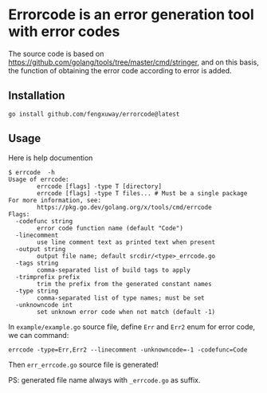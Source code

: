 # Errorcode is an error generation tool with error codes

The source code is based on https://github.com/golang/tools/tree/master/cmd/stringer, and on this basis, the function of obtaining the error code according to error is added.

## Installation

```
go install github.com/fengxuway/errorcode@latest
```

## Usage

Here is help documention

```
$ errcode  -h                                                         
Usage of errcode:
        errcode [flags] -type T [directory]
        errcode [flags] -type T files... # Must be a single package
For more information, see:
        https://pkg.go.dev/golang.org/x/tools/cmd/errcode
Flags:
  -codefunc string
        error code function name (default "Code")
  -linecomment
        use line comment text as printed text when present
  -output string
        output file name; default srcdir/<type>_errcode.go
  -tags string
        comma-separated list of build tags to apply
  -trimprefix prefix
        trim the prefix from the generated constant names
  -type string
        comma-separated list of type names; must be set
  -unknowncode int
        set unknown error code when not match (default -1)
```

In `example/example.go` source file, define `Err` and `Err2` enum for error code, we can command:

```
errcode -type=Err,Err2 --linecomment -unknowncode=-1 -codefunc=Code
```

Then `err_errcode.go` source file is generated!

PS: generated file name always with `_errcode.go` as suffix.
